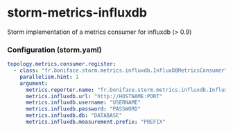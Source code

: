 # storm-metrics-influxdb
Storm implementation of a metrics consumer for influxdb (> 0.9)

### Configuration (storm.yaml) 
```yaml
topology.metrics.consumer.register:
  - class: "fr.boniface.storm.metrics.influxdb.InfluxDBMetricsConsumer"
    parallelism.hint: 1
    argument:
      metrics.reporter.name: "fr.boniface.storm.metrics.influxdb.InfluxDBMetricsConsumer"
      metrics.influxdb.url: "http://HOSTNAME:PORT"
      metrics.influxdb.username: "USERNAME"
      metrics.influxdb.password: "PASSWORD"
      metrics.influxdb.db: "DATABASE"
      metrics.influxdb.measurement.prefix: "PREFIX"
```
